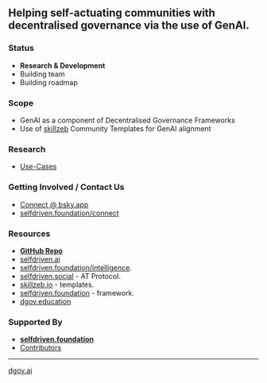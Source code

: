 ## Helping self-actuating communities with decentralised governance via the use of GenAI.

### Status
- **Research & Development**
- Building team
- Building roadmap

### Scope
- GenAI as a component of Decentralised Governance Frameworks
- Use of [skillzeb](https://skillseb.io) Community Templates for GenAI alignment

### Research
- [Use-Cases](https://github.com/selfdriven-foundation/dgov-ai/tree/main/research/use-cases)

### Getting Involved / Contact Us
- [Connect @ bsky.app](https://bsky.app/profile/markbyers.selfdriven.social)
- [selfdriven.foundation/connect](https://selfdriven.foundation/connect)

### Resources
- [**GitHub Repo**](https://github.com/selfdriven-foundation/dgov-ai)
- [selfdriven.ai](https://selfdriven.ai)
- [selfdriven.foundation/intelligence](https://selfdriven.foundation/intelligence).
- [selfdriven.social](https://selfdriven.social) - AT Protocol.
- [skillzeb.io](https://skillseb.io) - templates.
- [selfdriven.foundation](https://selfdriven.foundation) - framework.
- [dgov.education](https://dgov.education)

### Supported By
- [**selfdriven.foundation**](https://selfdriven.foundation)
- [Contributors](CONTRIBUTING.md)

----
[dgov.ai](https://dgov.ai)
